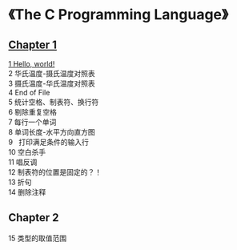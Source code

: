 # 《The C Programming Language》
## [Chapter 1](https://github.com/PokerKight/Peck/tree/master/practice/Chapter%201)
[1&nbsp;Hello, world!](https://github.com/PokerKight/Peck/blob/master/practice/Chapter%201/1.c)<br/>
2&nbsp;华氏温度-摄氏温度对照表<br/>
3&nbsp;摄氏温度-华氏温度对照表<br/>
4&nbsp;End of File<br/>
5&nbsp;统计空格、制表符、换行符<br/>
6&nbsp;剔除重复空格<br/>
7&nbsp;每行一个单词<br/>
8&nbsp;单词长度-水平方向直方图<br/>
9&nbsp;&nbsp;&nbsp;打印满足条件的输入行<br/>
10 空白杀手<br/>
11&nbsp;唱反调<br/>
12&nbsp;制表符的位置是固定的？！<br/>
13&nbsp;折句<br/>
14&nbsp;删除注释<br/>
## Chapter 2
15&nbsp;类型的取值范围<br/>
